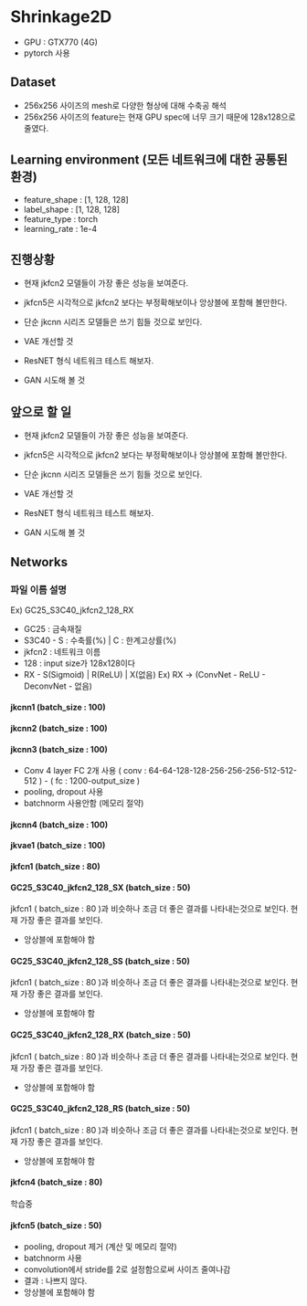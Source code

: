 # Shrinkage2D

- GPU : GTX770 (4G)
- pytorch 사용

## Dataset
- 256x256 사이즈의 mesh로 다양한 형상에 대해 수축공 해석
- 256x256 사이즈의 feature는 현재 GPU spec에 너무 크기 때문에 128x128으로  줄였다. 


## Learning environment (모든 네트워크에 대한 공통된 환경)
- feature_shape : [1, 128, 128]
- label_shape : [1, 128, 128]
- feature_type : torch
- learning_rate : 1e-4

## 진행상황
- 현재 jkfcn2 모델들이 가장 좋은 성능을 보여준다. 
- jkfcn5은 시각적으로 jkfcn2 보다는 부정확해보이나 앙상블에 포함해 볼만한다.
- 단순 jkcnn 시리즈 모델들은 쓰기 힘들 것으로 보인다.

- VAE 개선할 것
- ResNET 형식 네트워크 테스트 해보자. 
- GAN 시도해 볼 것

## 앞으로 할 일
- 현재 jkfcn2 모델들이 가장 좋은 성능을 보여준다. 
- jkfcn5은 시각적으로 jkfcn2 보다는 부정확해보이나 앙상블에 포함해 볼만한다.
- 단순 jkcnn 시리즈 모델들은 쓰기 힘들 것으로 보인다.

- VAE 개선할 것
- ResNET 형식 네트워크 테스트 해보자. 
- GAN 시도해 볼 것

## Networks
### 파일 이름 설명
Ex) GC25_S3C40_jkfcn2_128_RX
- GC25 : 금속재질
- S3C40  -  S : 수축률(%)  | C : 한계고상률(%)
- jkfcn2 : 네트워크 이름
- 128 : input size가 128x128이다 
- RX -  S(Sigmoid) | R(ReLU) |  X(없음)    Ex) RX -> (ConvNet - ReLU - DeconvNet - 없음)

#### jkcnn1 (batch_size : 100)
#### jkcnn2 (batch_size : 100)
#### jkcnn3 (batch_size : 100)
* Conv 4 layer FC 2개 사용  ( conv : 64-64-128-128-256-256-256-512-512-512 ) - ( fc : 1200-output_size )
* pooling, dropout 사용
* batchnorm 사용안함 (메모리 절약)

#### jkcnn4 (batch_size : 100)



#### jkvae1 (batch_size : 100)

#### jkfcn1 (batch_size : 80)

#### GC25_S3C40_jkfcn2_128_SX (batch_size : 50)
jkfcn1 ( batch_size : 80 )과 비슷하나 조금 더 좋은 결과를 나타내는것으로 보인다.
현재 가장 좋은 결과를 보인다. 
* 앙상블에 포함해야 함

#### GC25_S3C40_jkfcn2_128_SS (batch_size : 50)
jkfcn1 ( batch_size : 80 )과 비슷하나 조금 더 좋은 결과를 나타내는것으로 보인다.
현재 가장 좋은 결과를 보인다. 
* 앙상블에 포함해야 함

#### GC25_S3C40_jkfcn2_128_RX (batch_size : 50)
jkfcn1 ( batch_size : 80 )과 비슷하나 조금 더 좋은 결과를 나타내는것으로 보인다.
현재 가장 좋은 결과를 보인다. 
* 앙상블에 포함해야 함

#### GC25_S3C40_jkfcn2_128_RS (batch_size : 50)
jkfcn1 ( batch_size : 80 )과 비슷하나 조금 더 좋은 결과를 나타내는것으로 보인다.
현재 가장 좋은 결과를 보인다. 
* 앙상블에 포함해야 함





#### jkfcn4 (batch_size : 80)
학습중


#### jkfcn5 (batch_size : 50)
* pooling, dropout 제거 (계산 및 메모리 절약)
* batchnorm 사용
* convolution에서 stride를 2로 설정함으로써 사이즈 줄여나감
* 결과 : 나쁘지 않다.
* 앙상블에 포함해야 함



